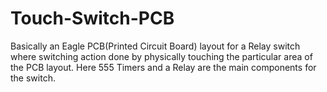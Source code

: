# Touch-Switch-PCB
Basically an Eagle PCB(Printed Circuit Board) layout for a  Relay switch where switching action done by physically touching the particular area of the PCB layout. Here 555 Timers and a Relay are the main components for the switch.

